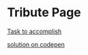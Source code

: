 # Tribute Page

[Task to accomplish](https://learn.freecodecamp.org/responsive-web-design/responsive-web-design-projects/build-a-tribute-page)

[solution on codepen](https://codepen.io/db585/full/zJKEmg)